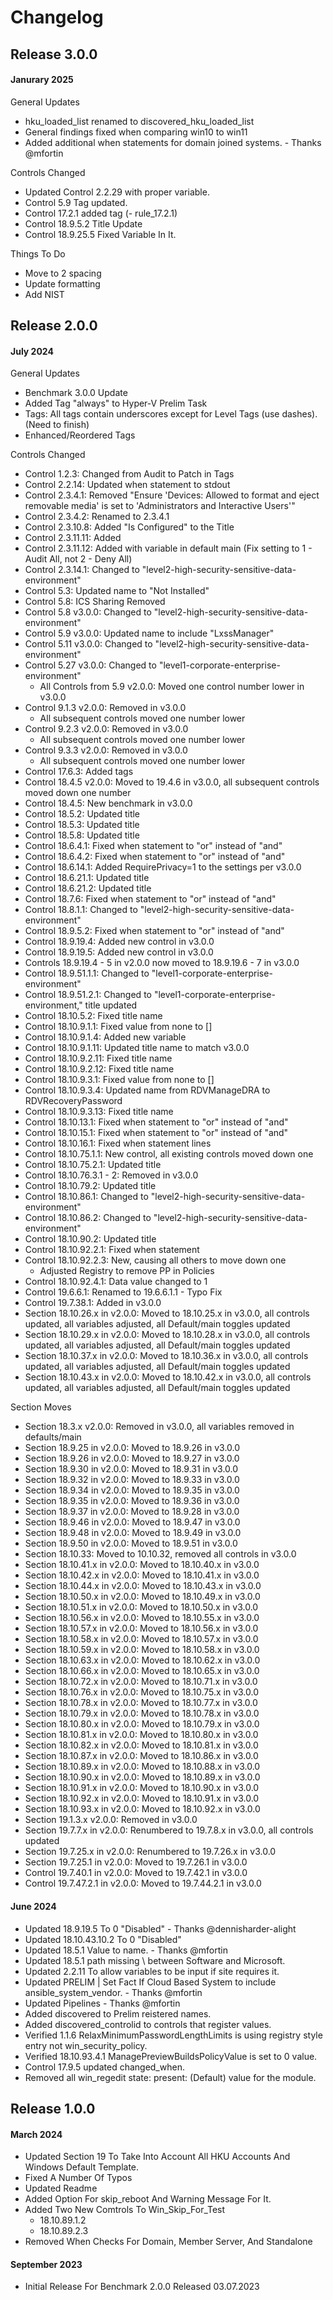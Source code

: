 # Changelog

## Release 3.0.0

#### Janurary 2025
General Updates
  - hku_loaded_list renamed to discovered_hku_loaded_list
  - General findings fixed when comparing win10 to win11
  - Added additional when statements for domain joined systems. - Thanks @mfortin

Controls Changed
  - Updated Control 2.2.29 with proper variable.
  - Control 5.9 Tag updated.
  - Control 17.2.1 added tag (- rule_17.2.1)
  - Control 18.9.5.2 Title Update
  - Control 18.9.25.5 Fixed Variable In It.

Things To Do
  - Move to 2 spacing
  - Update formatting
  - Add NIST

## Release 2.0.0

#### July 2024
General Updates
  - Benchmark 3.0.0 Update
  - Added Tag "always" to Hyper-V Prelim Task
  - Tags: All tags contain underscores except for Level Tags (use dashes). (Need to finish)
  - Enhanced/Reordered Tags

Controls Changed
  - Control 1.2.3: Changed from Audit to Patch in Tags
  - Control 2.2.14: Updated when statement to stdout
  - Control 2.3.4.1: Removed "Ensure 'Devices: Allowed to format and eject removable media' is set to 'Administrators and Interactive Users'"
  - Control 2.3.4.2: Renamed to 2.3.4.1
  - Control 2.3.10.8: Added "Is Configured" to the Title
  - Control 2.3.11.11: Added
  - Control 2.3.11.12: Added with variable in default main (Fix setting to 1 - Audit All, not 2 - Deny All)
  - Control 2.3.14.1: Changed to "level2-high-security-sensitive-data-environment"
  - Control 5.3: Updated name to "Not Installed"
  - Control 5.8: ICS Sharing Removed
  - Control 5.8 v3.0.0: Changed to "level2-high-security-sensitive-data-environment"
  - Control 5.9 v3.0.0: Updated name to include "LxssManager"
  - Control 5.11 v3.0.0: Changed to "level2-high-security-sensitive-data-environment"
  - Control 5.27 v3.0.0: Changed to "level1-corporate-enterprise-environment"
    - All Controls from 5.9 v2.0.0: Moved one control number lower in v3.0.0
  - Control 9.1.3 v2.0.0: Removed in v3.0.0
    - All subsequent controls moved one number lower
  - Control 9.2.3 v2.0.0: Removed in v3.0.0
    - All subsequent controls moved one number lower
  - Control 9.3.3 v2.0.0: Removed in v3.0.0
    - All subsequent controls moved one number lower
  - Control 17.6.3: Added tags
  - Control 18.4.5 v2.0.0: Moved to 19.4.6 in v3.0.0, all subsequent controls moved down one number
  - Control 18.4.5: New benchmark in v3.0.0
  - Control 18.5.2: Updated title
  - Control 18.5.3: Updated title
  - Control 18.5.8: Updated title
  - Control 18.6.4.1: Fixed when statement to "or" instead of "and"
  - Control 18.6.4.2: Fixed when statement to "or" instead of "and"
  - Control 18.6.14.1: Added RequirePrivacy=1 to the settings per v3.0.0
  - Control 18.6.21.1: Updated title
  - Control 18.6.21.2: Updated title
  - Control 18.7.6: Fixed when statement to "or" instead of "and"
  - Control 18.8.1.1: Changed to "level2-high-security-sensitive-data-environment"
  - Control 18.9.5.2: Fixed when statement to "or" instead of "and"
  - Control 18.9.19.4: Added new control in v3.0.0
  - Control 18.9.19.5: Added new control in v3.0.0
  - Controls 18.9.19.4 - 5 in v2.0.0 now moved to 18.9.19.6 - 7 in v3.0.0
  - Control 18.9.51.1.1: Changed to "level1-corporate-enterprise-environment"
  - Control 18.9.51.2.1: Changed to "level1-corporate-enterprise-environment," title updated
  - Control 18.10.5.2: Fixed title name
  - Control 18.10.9.1.1: Fixed value from none to []
  - Control 18.10.9.1.4: Added new variable
  - Control 18.10.9.1.11: Updated title name to match v3.0.0
  - Control 18.10.9.2.11: Fixed title name
  - Control 18.10.9.2.12: Fixed title name
  - Control 18.10.9.3.1: Fixed value from none to []
  - Control 18.10.9.3.4: Updated name from RDVManageDRA to RDVRecoveryPassword
  - Control 18.10.9.3.13: Fixed title name
  - Control 18.10.13.1: Fixed when statement to "or" instead of "and"
  - Control 18.10.15.1: Fixed when statement to "or" instead of "and"
  - Control 18.10.16.1: Fixed when statement lines
  - Control 18.10.75.1.1: New control, all existing controls moved down one
  - Control 18.10.75.2.1: Updated title
  - Control 18.10.76.3.1 - 2: Removed in v3.0.0
  - Control 18.10.79.2: Updated title
  - Control 18.10.86.1: Changed to "level2-high-security-sensitive-data-environment"
  - Control 18.10.86.2: Changed to "level2-high-security-sensitive-data-environment"
  - Control 18.10.90.2: Updated title
  - Control 18.10.92.2.1: Fixed when statement
  - Control 18.10.92.2.3: New, causing all others to move down one
    - Adjusted Registry to remove PP in Policies
  - Control 18.10.92.4.1: Data value changed to 1
  - Control 19.6.6.1: Renamed to 19.6.6.1.1 - Typo Fix
  - Control 19.7.38.1: Added in v3.0.0
  - Section 18.10.26.x in v2.0.0: Moved to 18.10.25.x in v3.0.0, all controls updated, all variables adjusted, all Default/main toggles updated
  - Section 18.10.29.x in v2.0.0: Moved to 18.10.28.x in v3.0.0, all controls updated, all variables adjusted, all Default/main toggles updated
  - Section 18.10.37.x in v2.0.0: Moved to 18.10.36.x in v3.0.0, all controls updated, all variables adjusted, all Default/main toggles updated
  - Section 18.10.43.x in v2.0.0: Moved to 18.10.42.x in v3.0.0, all controls updated, all variables adjusted, all Default/main toggles updated

Section Moves
  - Section 18.3.x v2.0.0: Removed in v3.0.0, all variables removed in defaults/main
  - Section 18.9.25 in v2.0.0: Moved to 18.9.26 in v3.0.0
  - Section 18.9.26 in v2.0.0: Moved to 18.9.27 in v3.0.0
  - Section 18.9.30 in v2.0.0: Moved to 18.9.31 in v3.0.0
  - Section 18.9.32 in v2.0.0: Moved to 18.9.33 in v3.0.0
  - Section 18.9.34 in v2.0.0: Moved to 18.9.35 in v3.0.0
  - Section 18.9.35 in v2.0.0: Moved to 18.9.36 in v3.0.0
  - Section 18.9.37 in v2.0.0: Moved to 18.9.28 in v3.0.0
  - Section 18.9.46 in v2.0.0: Moved to 18.9.47 in v3.0.0
  - Section 18.9.48 in v2.0.0: Moved to 18.9.49 in v3.0.0
  - Section 18.9.50 in v2.0.0: Moved to 18.9.51 in v3.0.0
  - Section 18.10.33: Moved to 10.10.32, removed all controls in v3.0.0
  - Section 18.10.41.x in v2.0.0: Moved to 18.10.40.x in v3.0.0
  - Section 18.10.42.x in v2.0.0: Moved to 18.10.41.x in v3.0.0
  - Section 18.10.44.x in v2.0.0: Moved to 18.10.43.x in v3.0.0
  - Section 18.10.50.x in v2.0.0: Moved to 18.10.49.x in v3.0.0
  - Section 18.10.51.x in v2.0.0: Moved to 18.10.50.x in v3.0.0
  - Section 18.10.56.x in v2.0.0: Moved to 18.10.55.x in v3.0.0
  - Section 18.10.57.x in v2.0.0: Moved to 18.10.56.x in v3.0.0
  - Section 18.10.58.x in v2.0.0: Moved to 18.10.57.x in v3.0.0
  - Section 18.10.59.x in v2.0.0: Moved to 18.10.58.x in v3.0.0
  - Section 18.10.63.x in v2.0.0: Moved to 18.10.62.x in v3.0.0
  - Section 18.10.66.x in v2.0.0: Moved to 18.10.65.x in v3.0.0
  - Section 18.10.72.x in v2.0.0: Moved to 18.10.71.x in v3.0.0
  - Section 18.10.76.x in v2.0.0: Moved to 18.10.75.x in v3.0.0
  - Section 18.10.78.x in v2.0.0: Moved to 18.10.77.x in v3.0.0
  - Section 18.10.79.x in v2.0.0: Moved to 18.10.78.x in v3.0.0
  - Section 18.10.80.x in v2.0.0: Moved to 18.10.79.x in v3.0.0
  - Section 18.10.81.x in v2.0.0: Moved to 18.10.80.x in v3.0.0
  - Section 18.10.82.x in v2.0.0: Moved to 18.10.81.x in v3.0.0
  - Section 18.10.87.x in v2.0.0: Moved to 18.10.86.x in v3.0.0
  - Section 18.10.89.x in v2.0.0: Moved to 18.10.88.x in v3.0.0
  - Section 18.10.90.x in v2.0.0: Moved to 18.10.89.x in v3.0.0
  - Section 18.10.91.x in v2.0.0: Moved to 18.10.90.x in v3.0.0
  - Section 18.10.92.x in v2.0.0: Moved to 18.10.91.x in v3.0.0
  - Section 18.10.93.x in v2.0.0: Moved to 18.10.92.x in v3.0.0
  - Section 19.1.3.x v2.0.0: Removed in v3.0.0
  - Section 19.7.7.x in v2.0.0: Renumbered to 19.7.8.x in v3.0.0, all controls updated
  - Section 19.7.25.x in v2.0.0: Renumbered to 19.7.26.x in v3.0.0
  - Section 19.7.25.1 in v2.0.0: Moved to 19.7.26.1 in v3.0.0
  - Control 19.7.40.1 in v2.0.0: Moved to 19.7.42.1 in v3.0.0
  - Control 19.7.47.2.1 in v2.0.0: Moved to 19.7.44.2.1 in v3.0.0

#### June 2024
  - Updated 18.9.19.5 To 0 "Disabled" - Thanks @dennisharder-alight
  - Updated 18.10.43.10.2 To 0 "Disabled"
  - Updated 18.5.1 Value to name. - Thanks @mfortin
  - Updated 18.5.1 path missing \ between Software and Microsoft.
  - Updated 2.2.11 To allow variables to be input if site requires it.
  - Updated PRELIM | Set Fact If Cloud Based System to include ansible_system_vendor. - Thanks @mfortin
  - Updated Pipelines - Thanks @mfortin
  - Added discovered to Prelim reistered names.
  - Added discovered_controlid to controls that register values.
  - Verified 1.1.6 RelaxMinimumPasswordLengthLimits is using registry style entry not win_security_policy.
  - Verified 18.10.93.4.1 ManagePreviewBuildsPolicyValue is set to 0 value.
  - Control 17.9.5 updated changed_when.
  - Removed all win_regedit state: present: (Default) value for the module.

## Release 1.0.0

#### March 2024
  - Updated Section 19 To Take Into Account All HKU Accounts And Windows Default Template.
  - Fixed A Number Of Typos
  - Updated Readme
  - Added Option For skip_reboot And Warning Message For It.
  - Added Two New Comtrols To Win_Skip_For_Test
    - 18.10.89.1.2
    - 18.10.89.2.3
- Removed When Checks For Domain, Member Server, And Standalone

#### September 2023
  - Initial Release For Benchmark 2.0.0 Released 03.07.2023



